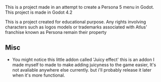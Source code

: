 This is a project made in an attempt to create a Persona 5 menu in Godot.
This project is made in Godot 4.2

This is a project created for educational purpose.
Any rights involving characters such as logos models or trademarks associated with Atlus’ franchise known as Persona remain their property




## Misc

- You might notice this little addon called 'Juicy effect' this is an addon I made myself to made to make adding juicyness to the game easier, It's not avaliable anywhere else currently. but i'll probably release it later when it's more functional.
